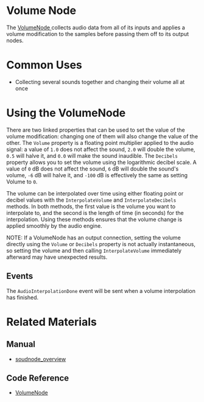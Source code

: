 # Volume Node
The [ VolumeNode ](https://github.com/PlasmaEngine/PlasmaDocs/tree/master/docs/C%2B%2B/code_reference/class_reference/volumenode.markdown) collects audio data from all of its inputs and applies a volume modification to the samples before passing them off to its output nodes.

# Common Uses

- Collecting several sounds together and changing their volume all at once

# Using the VolumeNode

There are two linked properties that can be used to set the value of the volume modification: changing one of them will also change the value of the other. The `Volume` property is a floating point multiplier applied to the audio signal: a value of `1.0` does not affect the sound, `2.0` will double the volume, `0.5` will halve it, and `0.0` will make the sound inaudible. The `Decibels` property allows you to set the volume using the logarithmic decibel scale. A value of `0` dB does not affect the sound, `6` dB will double the sound's volume, `-6` dB will halve it, and `-100` dB is effectively the same as setting Volume to `0`.

The volume can be interpolated over time using either floating point or decibel values with the `InterpolateVolume` and `InterpolateDecibels` methods. In both methods, the first value is the volume you want to interpolate to, and the second is the length of time (in seconds) for the interpolation. Using these methods ensures that the volume change is applied smoothly by the audio engine.

NOTE: If a VolumeNode has an output connection, setting the volume directly using the `Volume` or `Decibels` property is not actually instantaneous, so setting the volume and then calling `InterpolateVolume` immediately afterward may have unexpected results.

## Events

The `AudioInterpolationDone` event will be sent when a volume interpolation has finished.

# Related Materials
## Manual
- [soudnode_overview](https://plasmaengine.github.io/PlasmaDocs/Manual/audio/soundnode/soudnode_overview.markdown)

## Code Reference
- [ VolumeNode ](https://github.com/PlasmaEngine/PlasmaDocs/tree/master/docs/C%2B%2B/code_reference/class_reference/volumenode.markdown) 

 